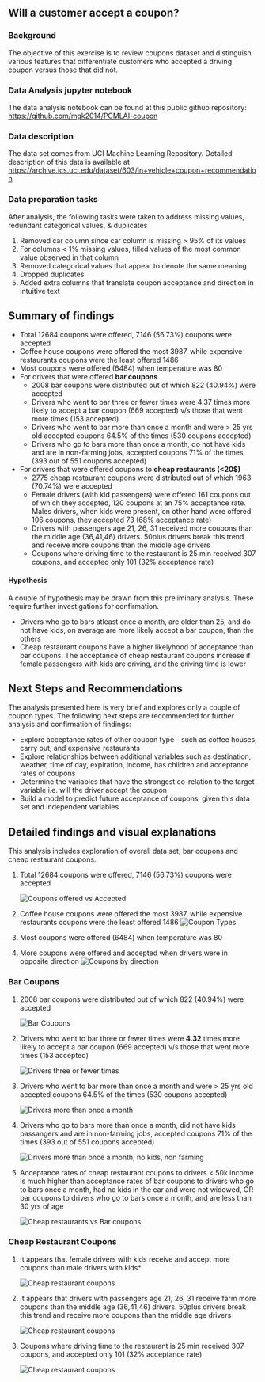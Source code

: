 ## Will a customer accept a coupon?

### Background

The objective of this exercise is to review coupons dataset and  distinguish various features that differentiate customers who accepted a driving coupon versus those that did not. 

### Data Analysis jupyter notebook
The data analysis notebook can be found at this public github repository:
https://github.com/mgk2014/PCMLAI-coupon

### Data description
The data set comes from UCI Machine Learning Repository. Detailed description of this data is available at https://archive.ics.uci.edu/dataset/603/in+vehicle+coupon+recommendation

### Data preparation tasks
After analysis, the following tasks were taken to address missing values, redundant categorical values, & duplicates
1. Removed car column since car column is missing > 95% of its values
2. For columns < 1% missing values, filled values of the most common value observed in that column
3. Removed categorical values that appear to denote the same meaning
4. Dropped duplicates
5. Added extra columns that translate coupon acceptance and direction in intuitive text

## Summary of findings

- Total 12684 coupons were offered, 7146 (56.73%) coupons were accepted 
- Coffee house coupons were offered the most 3987, while expensive restaurants coupons were the least offered 1486
- Most coupons were offered (6484) when temperature was 80
- For drivers that were offered **bar coupons**
    - 2008 bar coupons were distributed out of which 822 (40.94%) were accepted
    - Drivers who went to bar three or fewer times were 4.37 times more likely to accept a bar coupon (669 accepted) v/s those that went more times (153 accepted)
    - Drivers who went to bar more than once a month and were > 25 yrs old accepted coupons 64.5% of the times (530 coupons accepted)
    - Drivers who go to bars more than once a month, do not have kids and are in non-farming jobs, accepted coupons 71% of the times (393 out of 551 coupons accepted)
 - For drivers that were offered coupons to **cheap restaurants (<20$)**
    - 2775 cheap restaurant coupons were distributed out of which 1963 (70.74%) were accepted
    - Female drivers (with kid passengers) were offered 161 coupons out of which they accepted, 120 coupons at an 75% acceptance rate. Males drivers, when kids were present, on other hand were offered 106 coupons, they accepted 73 (68% acceptance rate)
    - Drivers with passengers age 21, 26, 31 received more coupons than the middle age (36,41,46) drivers. 50plus drivers break this trend and receive more coupons than the middle age drivers
    - Coupons where driving time to the restaurant is 25 min received 307 coupons, and accepted only 101 (32% acceptance rate)
    
 #### Hypothesis

A couple of hypothesis may be drawn from this preliminary analysis. These require further investigations for confirmation.

- Drivers who go to bars atleast once a month, are older than 25, and do not have kids, on average are more likely accept a bar coupon, than the others
- Cheap restaurant coupons have a higher likelyhood of acceptance than bar coupons. The acceptance of cheap restaurant coupons increase if female passengers with kids are driving, and the driving time is lower

 ## Next Steps and Recommendations

The analysis presented here is very brief and explores only a couple of coupon types. The following next steps are recommended for further analysis and confirmation of findings:

- Explore acceptance rates of other coupon type - such as coffee houses, carry out, and expensive restaurants
- Explore relationships between additional variables such as destination, weather, time of day, expiration, income, has children and acceptance rates of coupons
- Determine the variables that have the strongest co-relation to the target variable i.e. will the driver accept the coupon
- Build a model to predict future acceptance of coupons, given this data set and independent variables

## Detailed findings and visual explanations

This analysis includes exploration of overall data set, bar coupons and cheap restaurant coupons.

1. Total 12684 coupons were offered, 7146 (56.73%) coupons were accepted 

    ![Coupons offered vs Accepted](plots/1-proportion_of_coupons_accepted.png)

2. Coffee house coupons were offered the most 3987, while expensive restaurants coupons were the least offered 1486
    ![Coupon Types](plots/2-distribution_coupon_type.png)

3. Most coupons were offered (6484) when temperature was 80

4. More coupons were offered and accepted when drivers were in opposite direction
    ![Coupons by direction](plots/4-direction.png)

### Bar Coupons

 1. 2008 bar coupons were distributed out of which 822 (40.94%) were accepted

    ![Bar Coupons](plots/5-bar_coupon_acceptance.png)

 2. Drivers who went to bar three or fewer times were **4.32** times more likely to accept a bar coupon (669 accepted) v/s those that went more times (153 accepted)
 
    ![Drivers three or fewer times](plots/6-bar_three_or_fewertimes.png)

 3. Drivers who went to bar more than once a month and were > 25 yrs old accepted coupons 64.5% of the times (530 coupons accepted)

    ![Drivers more than once a month](plots/7-bar_morethanonce_gt25.png)

 4. Drivers who go to bars more than once a month, did not have kids passangers and are in non-farming jobs, accepted coupons 71% of the times (393 out of 551 coupons accepted)
 
    ![Drivers more than once a month, no kids, non farming](plots/8-bar_morethanoncemonth_nokids_nonfarming.png)

5. Acceptance rates of cheap restaurant coupons to drivers < 50k income is much higher than acceptance rates of bar coupons to drivers who go to bars once a month, had no kids in the car and were not widowed, OR bar coupons to drivers who go to bars once a month, and are less than 30 yrs of age

    ![Cheap restaurants vs Bar coupons](plots/9-bar_cheap_restaurants.png)

### Cheap Restaurant Coupons

1. It appears that female drivers with kids receive and accept more coupons than male drivers with kids*

    ![Cheap restaurant coupons](plots/11_cheaprest_kids_gender.png)

2. It appears that drivers with passengers age 21, 26, 31 receive farm more coupons than the middle age (36,41,46) drivers. 50plus drivers break this trend and receive more coupons than the middle age drivers

    ![Cheap restaurant coupons](plots/12_cheaprest_age.png)

3. Coupons where driving time to the restaurant is 25 min received 307 coupons, and accepted only 101 (32% acceptance rate)

    ![Cheap restaurant coupons](plots/13_cheaprest_timetaken.png)

